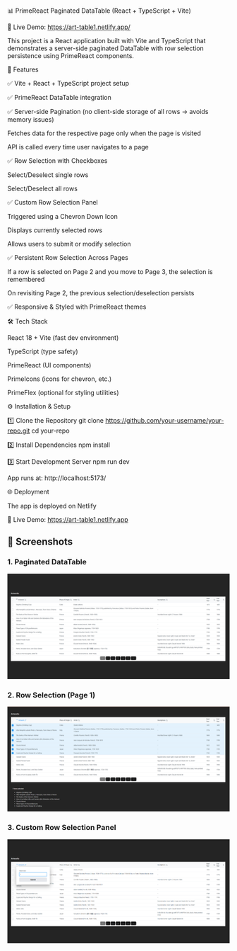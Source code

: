 📊 PrimeReact Paginated DataTable (React + TypeScript + Vite)

🔗 Live Demo: https://art-table1.netlify.app/

This project is a React application built with Vite and TypeScript that demonstrates a server-side paginated DataTable with row selection persistence using PrimeReact components.

🚀 Features

✅ Vite + React + TypeScript project setup

✅ PrimeReact DataTable integration

✅ Server-side Pagination (no client-side storage of all rows → avoids memory issues)

Fetches data for the respective page only when the page is visited

API is called every time user navigates to a page

✅ Row Selection with Checkboxes

Select/Deselect single rows

Select/Deselect all rows

✅ Custom Row Selection Panel

Triggered using a Chevron Down Icon

Displays currently selected rows

Allows users to submit or modify selection

✅ Persistent Row Selection Across Pages

If a row is selected on Page 2 and you move to Page 3, the selection is remembered

On revisiting Page 2, the previous selection/deselection persists

✅ Responsive & Styled with PrimeReact themes

🛠️ Tech Stack

React 18 + Vite (fast dev environment)

TypeScript (type safety)

PrimeReact (UI components)

PrimeIcons (icons for chevron, etc.)

PrimeFlex (optional for styling utilities)

⚙️ Installation & Setup

1️⃣ Clone the Repository
git clone https://github.com/your-username/your-repo.git
cd your-repo

2️⃣ Install Dependencies
npm install

3️⃣ Start Development Server
npm run dev


App runs at: http://localhost:5173/

🌐 Deployment

The app is deployed on Netlify

🔗 Live Demo: https://art-table1.netlify.app

## 📸 Screenshots  

### 1. Paginated DataTable  
![ArtTable1](./public/screenshots/ArtTable1a.png)  

### 2. Row Selection (Page 1)  
![ArtTable1a](./public/screenshots/ArtTable1.png)  

### 3. Custom Row Selection Panel  
![ArtTable2](./public/screenshots/ArtTable2.png)  
